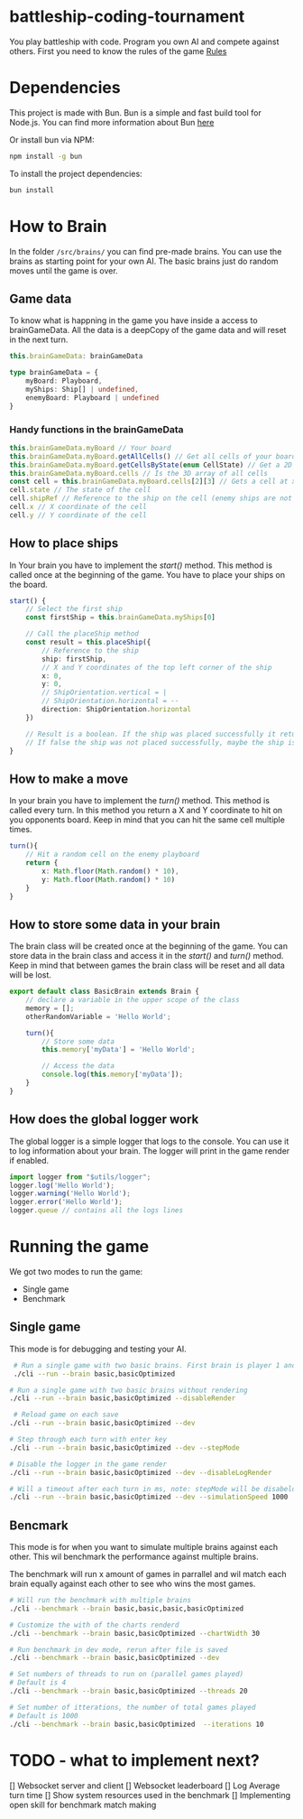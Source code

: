 # battleship-coding-tournament
You play battleship with code. Program you own AI and compete against others.
First you need to know the rules of the game [Rules](https://www.hasbro.com/common/instruct/battleship.pdf)

# Dependencies
This project is made with Bun. Bun is a simple and fast build tool for Node.js. You can find more information about Bun [here](https://bun.sh/docs/installation)

Or install bun via NPM:
```bash
npm install -g bun
```

To install the project dependencies:

```bash
bun install
```

# How to Brain
In the folder `/src/brains/` you can find pre-made brains. You can use the brains as starting point for your own AI. The basic brains just do random moves until the game is over.

## Game data
To know what is happning in the game you have inside a access to brainGameData.
All the data is a deepCopy of the game data and will reset in the next turn.
```ts
this.brainGameData: brainGameData

type brainGameData = {
    myBoard: Playboard,
    myShips: Ship[] | undefined,
    enemyBoard: Playboard | undefined
}
```

### Handy functions in the brainGameData
```ts
this.brainGameData.myBoard // Your board
this.brainGameData.myBoard.getAllCells() // Get all cells of your board in a 2D array
this.brainGameData.myBoard.getCellsByState(enum CellState) // Get a 2D array of all cells with a specific state, check the CellState enum for all states
this.brainGameData.myBoard.cells // Is the 3D array of all cells
const cell = this.brainGameData.myBoard.cells[2][3] // Gets a cell at x: 2, y: 3
cell.state // The state of the cell
cell.shipRef // Reference to the ship on the cell (enemy ships are not visible)
cell.x // X coordinate of the cell
cell.y // Y coordinate of the cell
```

## How to place ships
In Your brain you have to implement the *start()* method. This method is called once at the beginning of the game. You have to place your ships on the board.
```ts
start() {
    // Select the first ship
    const firstShip = this.brainGameData.myShips[0]

    // Call the placeShip method
    const result = this.placeShip({
        // Reference to the ship
        ship: firstShip,
        // X and Y coordinates of the top left corner of the ship
        x: 0,
        y: 0,
        // ShipOrientation.vertical = |
        // ShipOrientation.horizontal = --
        direction: ShipOrientation.horizontal
    })

    // Result is a boolean. If the ship was placed successfully it returns true
    // If false the ship was not placed successfully, maybe the ship is out of bounds
}
```

## How to make a move
In your brain you have to implement the *turn()* method. This method is called every turn. In this method you return a X and Y coordinate to hit on you opponents board. Keep in mind that you can hit the same cell multiple times.
```ts
turn(){
    // Hit a random cell on the enemy playboard
    return {
        x: Math.floor(Math.random() * 10),
        y: Math.floor(Math.random() * 10)
    }
}
```

## How to store some data in your brain
The brain class will be created once at the beginning of the game. You can store data in the brain class and access it in the *start()* and *turn()* method. Keep in mind that between games the brain class will be reset and all data will be lost.
```ts
export default class BasicBrain extends Brain {
    // declare a variable in the upper scope of the class
    memory = [];
    otherRandomVariable = 'Hello World';

    turn(){
        // Store some data
        this.memory['myData'] = 'Hello World';

        // Access the data
        console.log(this.memory['myData']);
    }
}
```

## How does the global logger work
The global logger is a simple logger that logs to the console. You can use it to log information about your brain. The logger will print in the game render if enabled.
```ts
import logger from "$utils/logger";
logger.log('Hello World');
logger.warning('Hello World');
logger.error('Hello World');
logger.queue // contains all the logs lines
```

# Running the game
We got two modes to run the game:
- Single game
- Benchmark

## Single game
This mode is for debugging and testing your AI.
```bash
 # Run a single game with two basic brains. First brain is player 1 and seccond brain is player 2
 ./cli --run --brain basic,basicOptimized

# Run a single game with two basic brains without rendering
./cli --run --brain basic,basicOptimized --disableRender

 # Reload game on each save
./cli --run --brain basic,basicOptimized --dev 

# Step through each turn with enter key
./cli --run --brain basic,basicOptimized --dev --stepMode 

# Disable the logger in the game render
./cli --run --brain basic,basicOptimized --dev --disableLogRender 

# Will a timeout after each turn in ms, note: stepMode will be disabeld
./cli --run --brain basic,basicOptimized --dev --simulationSpeed 1000 
```

## Bencmark
This mode is for when you want to simulate multiple brains against each other. This wil benchmark the performance against multiple brains.

The benchmark will run x amount of games in parrallel and wil match each brain equally against each other to see who wins the most games.

```bash
# Will run the benchmark with multiple brains
./cli --benchmark --brain basic,basic,basic,basicOptimized

# Customize the with of the charts renderd
./cli --benchmark --brain basic,basicOptimized --chartWidth 30

# Run benchmark in dev mode, rerun after file is saved
./cli --benchmark --brain basic,basicOptimized --dev

# Set numbers of threads to run on (parallel games played)
# Default is 4
./cli --benchmark --brain basic,basicOptimized --threads 20

# Set number of itterations, the number of total games played
# Default is 1000
./cli --benchmark --brain basic,basicOptimized  --iterations 10
```

# TODO - what to implement next?
[] Websocket server and client
[] Websocket leaderboard
[] Log Average turn time
[] Show system resources used in the benchmark
[] Implementing open skill for benchmark match making